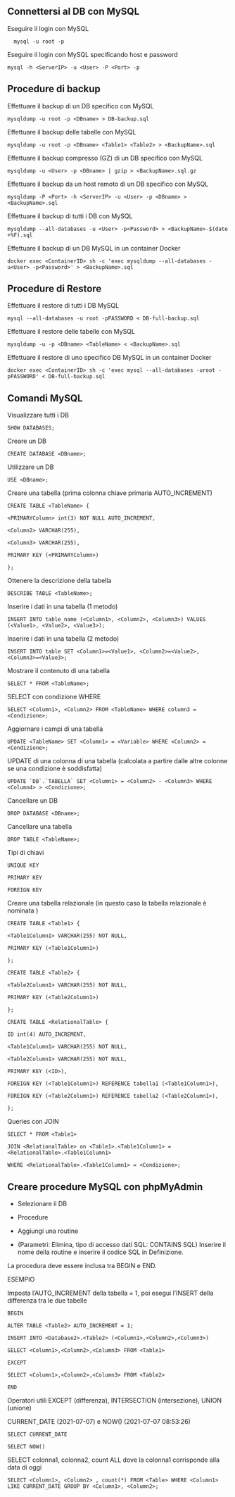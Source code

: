## Connettersi al DB con MySQL

Eseguire il login con MySQL

	  mysql -u root -p

Eseguire il login con MySQL specificando host e password

	mysql -h <ServerIP> -u <User> -P <Port> -p

## Procedure di backup

Effettuare il backup di un DB specifico con MySQL

	mysqldump -u root -p <DBname> > DB-backup.sql
 
Effettuare il backup delle tabelle con MySQL

	mysqldump -u root -p <DBname> <Table1> <Table2> > <BackupName>.sql
  
Effettuare il backup compresso (GZ) di un DB specifico con MySQL

	mysqldump -u <User> -p <DBname> | gzip > <BackupName>.sql.gz

Effettuare il backup da un host remoto di un DB specifico con MySQL

	mysqldump -P <Port> -h <ServerIP> -u <User> -p <DBname> > <BackupName>.sql
  
Effettuare il backup di tutti i DB con MySQL

	mysqldump --all-databases -u <User> -p<Password> > <BackupName>-$(date +%F).sql
  
Effettuare il backup di un DB MySQL in un container Docker

	docker exec <ContainerID> sh -c 'exec mysqldump --all-databases -u<User> -p<Password>' > <BackupName>.sql

## Procedure di Restore

Effettuare il restore di tutti i DB MySQL

	mysql --all-databases -u root -pPASSWORD < DB-full-backup.sql

Effettuare il restore delle tabelle con MySQL

	mysqldump -u -p <DBname> <TableName> < <BackupName>.sql

Effettuare il restore di uno specifico DB MySQL in un container Docker

	docker exec <ContainerID> sh -c 'exec mysql --all-databases -uroot -pPASSWORD' < DB-full-backup.sql

## Comandi MySQL

Visualizzare tutti i DB

	SHOW DATABASES;

Creare un DB

	CREATE DATABASE <DBname>;

Utilizzare un DB

	USE <DBname>;
  
Creare una tabella (prima colonna chiave primaria AUTO_INCREMENT)

	CREATE TABLE <TableName> {

	<PRIMARYColumn> int(3) NOT NULL AUTO_INCREMENT,

	<Column2> VARCHAR(255),

	<Column3> VARCHAR(255),

	PRIMARY KEY (<PRIMARYColumn>)

	};

Ottenere la descrizione della tabella

	DESCRIBE TABLE <TableName>;
  
Inserire i dati in una tabella (1 metodo)

	INSERT INTO table_name (<Column1>, <Column2>, <Column3>) VALUES (<Value1>, <Value2>, <Value3>);
  
Inserire i dati in una tabella (2 metodo)

	INSERT INTO table SET <Column1>=<Value1>, <Column2>=<Value2>, <Column3>=<Value3>;
  
Mostrare il contenuto di una tabella

	SELECT * FROM <TableName>;
  
SELECT con condizione WHERE

	SELECT <Column1>, <Column2> FROM <TableName> WHERE column3 = <Condizione>;
  
Aggiornare i campi di una tabella

	UPDATE <TableName> SET <Column1> = <Variable> WHERE <Column2> = <Condizione>;
  
UPDATE di una colonna di una tabella (calcolata a partire dalle altre colonne se una condizione è soddisfatta)

	UPDATE `DB`.`TABELLA` SET <Column1> = <Column2> - <Column3> WHERE <Column4> > <Condizione>;
  
Cancellare un DB

	DROP DATABASE <DBname>;
  
Cancellare una tabella

	DROP TABLE <TableName>;
  
Tipi di chiavi

	UNIQUE KEY

	PRIMARY KEY

	FOREIGN KEY
  
Creare una tabella relazionale (in questo caso la tabella relazionale è nominata <RelationalTable>)

	CREATE TABLE <Table1> {

	<Table1Column1> VARCHAR(255) NOT NULL,

	PRIMARY KEY (<Table1Column1>)

	};

	CREATE TABLE <Table2> {

	<Table2Column1> VARCHAR(255) NOT NULL,

	PRIMARY KEY (<Table2Column1>)

	};

	CREATE TABLE <RelationalTable> {

	ID int(4) AUTO_INCREMENT,

	<Table1Column1> VARCHAR(255) NOT NULL,

	<Table2Column1> VARCHAR(255) NOT NULL,

	PRIMARY KEY (<ID>),

	FOREIGN KEY (<Table1Column1>) REFERENCE tabella1 (<Table1Column1>),

	FOREIGN KEY (<Table2Column1>) REFERENCE tabella2 (<Table2Column1>),

	};
  
Queries con JOIN

	SELECT * FROM <Table1>

	JOIN <RelationalTable> on <Table1>.<Table1Column1> = <RelationalTable>.<Table1Column1>

	WHERE <RelationalTable>.<Table1Column1> = <Condizione>;
  
## Creare procedure MySQL con phpMyAdmin

- Selezionare il DB

- Procedure

- Aggiungi una routine

- (Parametri: Elimina, tipo di accesso dati SQL: CONTAINS SQL) Inserire il nome della routine e inserire il codice SQL in Definizione.

La procedura deve essere inclusa tra BEGIN e END.
  
ESEMPIO

Imposta l’AUTO_INCREMENT della tabella = 1, poi esegui l’INSERT della differenza tra le due tabelle

	BEGIN

	ALTER TABLE <Table2> AUTO_INCREMENT = 1;

	INSERT INTO <Database2>.<Table2> (<Column1>,<Column2>,<Column3>)

	SELECT <Column1>,<Column2>,<Column3> FROM <Table1>

	EXCEPT

	SELECT <Column1>,<Column2>,<Column3> FROM <Table2>

	END

Operatori utili EXCEPT (differenza), INTERSECTION (intersezione), UNION (unione)

CURRENT_DATE (2021-07-07) e NOW() (2021-07-07 08:53:26)

	SELECT CURRENT_DATE 

	SELECT NOW()

SELECT colonna1, colonna2, count ALL dove la colonna1 corrisponde alla data di oggi

	SELECT <Column1>, <Column2> , count(*) FROM <Table> WHERE <Column1> LIKE CURRENT_DATE GROUP BY <Column1>, <Column2>;
